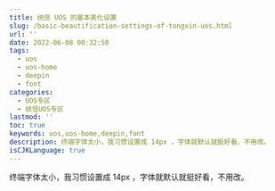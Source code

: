 ```yaml
---
title: 统信 UOS 的基本美化设置
slug: /basic-beautification-settings-of-tongxin-uos.html
url: ''
date: 2022-06-08 00:32:50
tags:
  - uos
  - uos-home
  - deepin
  - font
categories:
  - UOS专区
  - 统信UOS专区
lastmod: ''
toc: true
keywords: uos,uos-home,deepin,font
description: 终端字体太小，我习惯设置成 14px ，字体就默认就挺好看，不用改。
isCJKLanguage: true
---
```

终端字体太小，我习惯设置成 14px ，字体就默认就挺好看，不用改。